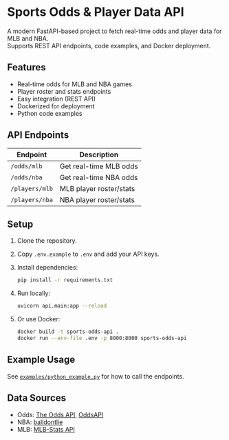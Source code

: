 # Sports Odds & Player Data API

A modern FastAPI-based project to fetch real-time odds and player data for MLB and NBA.  
Supports REST API endpoints, code examples, and Docker deployment.

## Features

- Real-time odds for MLB and NBA games
- Player roster and stats endpoints
- Easy integration (REST API)
- Dockerized for deployment
- Python code examples

## API Endpoints

| Endpoint           | Description                     |
|--------------------|---------------------------------|
| `/odds/mlb`        | Get real-time MLB odds          |
| `/odds/nba`        | Get real-time NBA odds          |
| `/players/mlb`     | MLB player roster/stats         |
| `/players/nba`     | NBA player roster/stats         |

## Setup

1. Clone the repository.
2. Copy `.env.example` to `.env` and add your API keys.
3. Install dependencies:

   ```bash
   pip install -r requirements.txt
   ```

4. Run locally:

   ```bash
   uvicorn api.main:app --reload
   ```

5. Or use Docker:

   ```bash
   docker build -t sports-odds-api .
   docker run --env-file .env -p 8000:8000 sports-odds-api
   ```

## Example Usage

See [`examples/python_example.py`](examples/python_example.py) for how to call the endpoints.

## Data Sources

- Odds: [The Odds API](https://the-odds-api.com/), [OddsAPI](https://oddsapi.io/)
- NBA: [balldontlie](https://www.balldontlie.io/)
- MLB: [MLB-Stats API](https://appac.github.io/mlb-data-api-docs/)
